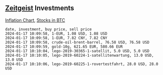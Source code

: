 ## [Zeitgeist](index.html) Investments

[Inflation Chart](https://inflationchart.com),
[Stocks in BTC](https://stonksinbtc.xyz/)

```
date, investment, buy price, sell price
2024-01-17 10:09:58, 1-EUR, 1.08 USD, 1.08 USD
2024-01-17 10:09:58, 1-EUR, 7.82 CNY, 7.82 CNY
2024-01-17 10:09:58, crude-oil-brent-barrel, 76.58 USD, 76.58 USD
2024-01-17 10:09:59, gold-10g, 621.65 EUR, 580.66 EUR
2024-01-17 10:10:04, lego-2019-30365-1-satellit, 5.0 USD, 5.0 USD
2024-01-17 10:10:05, lego-2019-60224-1-satellitenwartung, 13.0 USD, 13.0 USD
2024-01-17 10:10:06, lego-2019-60225-1-rovertestfahrt, 28.0 USD, 28.0 USD
```
